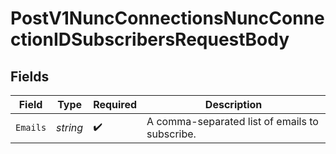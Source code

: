 # PostV1NuncConnectionsNuncConnectionIDSubscribersRequestBody


## Fields

| Field                                          | Type                                           | Required                                       | Description                                    |
| ---------------------------------------------- | ---------------------------------------------- | ---------------------------------------------- | ---------------------------------------------- |
| `Emails`                                       | *string*                                       | :heavy_check_mark:                             | A comma-separated list of emails to subscribe. |